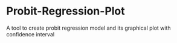 # Probit-Regression-Plot
A tool to create probit regression model and its graphical plot with confidence interval
